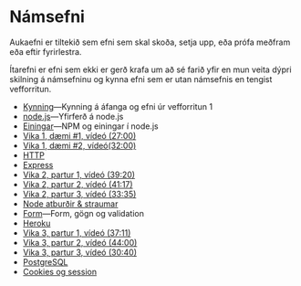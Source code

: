 # Námsefni

Aukaefni er tiltekið sem efni sem skal skoða, setja upp, eða prófa meðfram eða eftir fyrirlestra.

Ítarefni er efni sem ekki er gerð krafa um að sé farið yfir en mun veita dýpri skilning á námsefninu og kynna efni sem er utan námsefnis en tengist vefforritun.

* [Kynning](./01.kynning/readme.md)—Kynning á áfanga og efni úr vefforritun 1
* [node.js](./02.nodejs/readme.md)—Yfirferð á node.js
* [Einingar](./03.modules/readme.md)—NPM og einingar í node.js
* [Vika 1, dæmi #1, vídeó (27:00)](https://youtu.be/7Jr3DiGF1F0)
* [Vika 1, dæmi #2, vídeó(32:00)](https://youtu.be/9pMxv9YcXDI)
* [HTTP](./04.http/readme.md)
* [Express](./05.express/readme.md)
* [Vika 2, partur 1, vídeó (39:20)](https://youtu.be/ow9NdluaWCs)
* [Vika 2, partur 2, vídeó (41:17)](https://youtu.be/hP3Wq3e9xrg)
* [Vika 2, partur 3, vídeó (33:35)](https://youtu.be/wRCYwkuBlaY)
* [Node atburðir & straumar](./06.events-streams/readme.md)
* [Form](./07.form/readme.md)—Form, gögn og validation
* [Heroku](./08.heroku/readme.md)
* [Vika 3, partur 1, vídeó (37:11)](https://youtu.be/rS7zgfk-BmU)
* [Vika 3, partur 2, vídeó (44:00)](https://youtu.be/wDgwk70tiag)
* [Vika 3, partur 3, vídeó (30:40)](https://youtu.be/rS7zgfk-BmU)
* [PostgreSQL](./09.postgres/readme.md)
* [Cookies og session](./10.cookies-session/readme.md)
